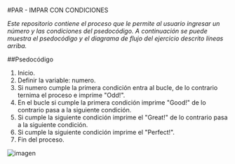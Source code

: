 #PAR - IMPAR CON CONDICIONES

*Este repositorio contiene el proceso que le permite al usuario ingresar un número y las condiciones del psedocódigo.*
*A continuación se puede muestra el psedocódigo y el diagrama de flujo del ejercicio descrito líneas arriba.*

##Psedocódigo
1. Inicio. 
2. Definir la variable: numero.
3. Si numero cumple la primera condición entra al bucle, de lo contrario ternima el proceso e imprime "Odd!".
4. En el bucle si cumple la primera condición imprime "Good!" de lo contrario pasa a la siguiente condición.
5. Si cumple la siguiente condición imprime el "Great!" de lo contrario pasa a la siguiente condición.
6. Si cumple la siguiente condición imprime el "Perfect!".
7. Fin del proceso.

![imagen](http://2.1m.yt/s7O8khr.jpg)
